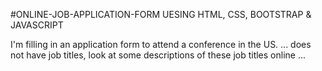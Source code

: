 #ONLINE-JOB-APPLICATION-FORM
UESING HTML, CSS, BOOTSTRAP &amp; JAVASCRIPT

 I'm filling in an application form to attend a conference in the US. ... does not have job titles, look at some descriptions of these job titles online ...
